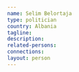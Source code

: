 ```yaml
---
name: Selim Belortaja
type: politician
country: Albania
tagline:
description:
related-persons:
connections:
layout: person
---
```

